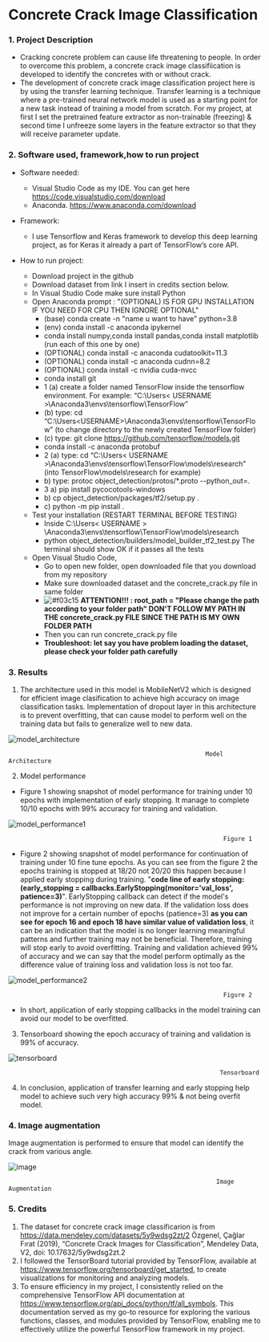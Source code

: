 # Concrete Crack Image Classification


### 1. Project Description
  * Cracking concrete problem can cause life threatening to people. In order to overcome this problem, a concrete crack image classifiication is developed to identify the concretes with or without crack.
  * The development of concrete crack image classification project here is by using the transfer learning technique. Transfer learning is a technique where a pre-trained neural network model is used as a starting point for a new task instead of training a model from scratch. For my project, at first I set the pretrained feature extractor as non-trainable (freezing) & second time I unfreeze some layers in the feature extractor so that they will receive parameter update.
      
      
### 2. Software used, framework,how to run project
   * Software needed:
     * Visual Studio Code as my IDE. You can get here https://code.visualstudio.com/download
     * Anaconda. https://www.anaconda.com/download

   * Framework:
     * I use Tensorflow and Keras framework to develop this deep learning project, as for Keras it already a part of TensorFlow’s core API.
   
   * How to run project:
     * Download project in the github
     * Download dataset from  link I insert in credits section below.
     * In Visual Studio Code make sure install Python
     * Open Anaconda prompt : "(OPTIONAL) IS FOR GPU INSTALLATION IF YOU NEED FOR CPU THEN IGNORE OPTIONAL"
        * (base) conda create -n "name u want to have" python=3.8
        * (env) conda install -c anaconda ipykernel
        * conda install numpy,conda install pandas,conda install matplotlib (run each of this one by one)
        * (OPTIONAL) conda install -c anaconda cudatoolkit=11.3
        * (OPTIONAL) conda install -c anaconda cudnn=8.2
        * (OPTIONAL) conda install -c nvidia cuda-nvcc
        * conda install git
        * 1 (a) create a folder named TensorFlow inside the tensorflow environment. For example: “C:\Users\< USERNAME >\Anaconda3\envs\tensorflow\TensorFlow”
        * (b) type: cd “C:\Users\<USERNAME>\Anaconda3\envs\tensorflow\TensorFlow” (to change directory to the newly created TensorFlow folder) 
        * (c) type: git clone https://github.com/tensorflow/models.git
        * conda install -c anaconda protobuf
        * 2 (a) type: cd “C:\Users\< USERNAME >\Anaconda3\envs\tensorflow\TensorFlow\models\research” (into TensorFlow\models\research for example)
        * b) type: protoc object_detection/protos/*.proto --python_out=.
        * 3 a) pip install pycocotools-windows
        * b) cp object_detection/packages/tf2/setup.py .
        * c) python -m pip install .
      * Test your installation (RESTART TERMINAL BEFORE TESTING)  
         * Inside C:\Users\< USERNAME > \Anaconda3\envs\tensorflow\TensorFlow\models\research
         * python object_detection/builders/model_builder_tf2_test.py The terminal should show OK if it passes all the tests
      * Open Visual Studio Code, 
         * Go to open new folder, open downloaded file that you download from my repository
         * Make sure downloaded dataset and the concrete_crack.py file in same folder
         * ![#f03c15](https://placehold.co/15x15/f03c15/f03c15.png) **ATTENTION!!! : root_path = "Please change the path according to your folder path" DON'T FOLLOW MY PATH IN THE concrete_crack.py FILE SINCE THE PATH IS MY OWN FOLDER PATH**       
         * Then you can run concrete_crack.py file
         * **Troubleshoot: let say you have problem loading the dataset, please check your folder path carefully**
        

 
 
### 3. Results


1. The architecture used in this model is MobileNetV2 which is designed for efficient image clasification to achieve high accuracy on image classification tasks. Implementation of dropout layer in this architecture is to prevent overfitting, that can cause model to perform well on the training data but fails to generalize well to new data.

![model_architecture](https://github.com/dalila28/concreate_crack_image_classification/blob/main/images/architecture.png)

                                                           Model Architecture


2. Model performance


  * Figure 1 showing snapshot of model performance for training under 10 epochs with implementation of early stopping. It manage to complete 10/10 epochs with 99% accuracy for training and validation. 


![model_performance1](https://github.com/dalila28/concreate_crack_image_classification/blob/main/images/model_training_performance1.png)
  
                                                                Figure 1


   * Figure 2 showing snapshot of model performance for continuation of training under 10 fine tune epochs. As you can see from the figure 2 the epochs training is stopped at 18/20 not 20/20 this happen because I applied early stopping during training. "**code line of early stopping: (early_stopping = callbacks.EarlyStopping(monitor='val_loss', patience=3)**". EarlyStopping callback can detect if the model's performance is not improving on new data. If the validation loss does not improve for a certain number of epochs (patience=3) **as you can see for epoch 16 and epoch 18 have similar value of validation loss**, it can be an indication that the model is no longer learning meaningful patterns and further training may not be beneficial. Therefore, training will stop early to avoid overfitting. Training and validation achieved 99% of accuracy and we can say that the model perform optimally as the difference value of training loss and validation loss is not too far.

![model_performance2](https://github.com/dalila28/concreate_crack_image_classification/blob/main/images/model_finetune_p1.png)

                                                                Figure 2


  *   In short, application of early stopping callbacks in the model training can avoid our model to be overfitted.
  
  
3. Tensorboard showing the epoch accuracy of training and validation is 99% of accuracy. 




![tensorboard](https://github.com/dalila28/concreate_crack_image_classification/blob/main/images/tensorboard.png)

                                                               Tensorboard


4. In conclusion, application of transfer learning and early stopping help model to achieve such very high accuracy 99% & not being overfit model.



### 4. Image augmentation


Image augmentation is performed to ensure that model can identify the crack from various angle.



![image](https://github.com/dalila28/concreate_crack_image_classification/blob/main/images/data_augmentation.png)

                                                              Image Augmentation


### 5. Credits
1. The dataset for concrete crack image classificarion is from https://data.mendeley.com/datasets/5y9wdsg2zt/2 Özgenel, Çağlar Fırat (2019), “Concrete Crack Images for Classification”, Mendeley Data, V2, doi: 10.17632/5y9wdsg2zt.2
2. I followed the TensorBoard tutorial provided by TensorFlow, available at https://www.tensorflow.org/tensorboard/get_started, to create visualizations for monitoring and analyzing models.
3. To ensure efficiency in my project, I consistently relied on the comprehensive TensorFlow API documentation at https://www.tensorflow.org/api_docs/python/tf/all_symbols. This documentation served as my go-to resource for exploring the various functions, classes, and modules provided by TensorFlow, enabling me to effectively utilize the powerful TensorFlow framework in my project.

